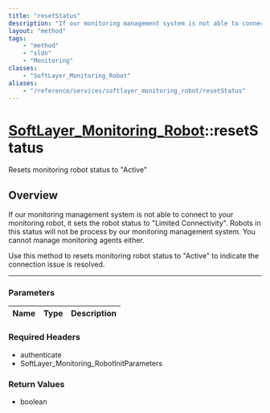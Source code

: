 ```yaml
---
title: "resetStatus"
description: "If our monitoring management system is not able to connect to your monitoring robot, it sets the robot status to 'Limite... "
layout: "method"
tags:
    - "method"
    - "sldn"
    - "Monitoring"
classes:
    - "SoftLayer_Monitoring_Robot"
aliases:
    - "/reference/services/softlayer_monitoring_robot/resetStatus"
---
```

# [SoftLayer_Monitoring_Robot](/reference/services/SoftLayer_Monitoring_Robot)::resetStatus

Resets monitoring robot status to "Active"


## Overview 
If our monitoring management system is not able to connect to your monitoring robot, it sets the robot status to "Limited Connectivity". Robots in this status will not be process by our monitoring management system. You cannot manage monitoring agents either. 

Use this method to resets monitoring robot status to "Active" to indicate the connection issue is resolved. 

-----

### Parameters 
|Name | Type | Description |
| --- | --- | --- |


### Required Headers
* authenticate
* SoftLayer_Monitoring_RobotInitParameters


### Return Values
* boolean




